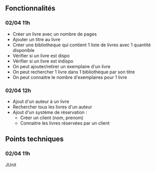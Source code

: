 ## Fonctionnalités

### 02/04 11h

- Créer un livre avec un nombre de pages
- Ajouter un titre au livre 
- Créer une bibliotheque qui contient 1 liste de livres avec 1 quantité disponible
- Vérifier si un livre est dispo 
- Vérifier si un livre est indispo
- On peut ajouter/retirer un exemplaire d'un livre 
- On peut rechercher 1 livre dans 1 bibliothèque par son titre 
- On peut connaitre le nombre d'exemplaires pour 1 livre

### 02/04 12h

- Ajout d'un auteur à un livre
- Rechercher tous les livres d'un auteur
- Ajout d'un système de réservation : 
  - Créer un client (nom, prenom)
  - Connaitre les livres réservées par un client

## Points techniques 

### 02/04 11h

JUnit
